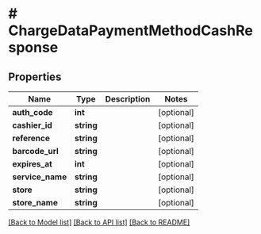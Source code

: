 # # ChargeDataPaymentMethodCashResponse

## Properties

Name | Type | Description | Notes
------------ | ------------- | ------------- | -------------
**auth_code** | **int** |  | [optional]
**cashier_id** | **string** |  | [optional]
**reference** | **string** |  | [optional]
**barcode_url** | **string** |  | [optional]
**expires_at** | **int** |  | [optional]
**service_name** | **string** |  | [optional]
**store** | **string** |  | [optional]
**store_name** | **string** |  | [optional]

[[Back to Model list]](../../README.md#models) [[Back to API list]](../../README.md#endpoints) [[Back to README]](../../README.md)
